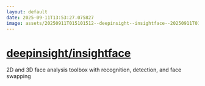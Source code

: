 ```yaml
---
layout: default
date: 2025-09-11T13:53:27.075827
image: assets/20250911T015101512--deepinsight--insightface--20250911T015927820--cropped.png
---
```


# [deepinsight/insightface](https://github.com/deepinsight/insightface)

2D and 3D face analysis toolbox with recognition, detection, and face swapping
